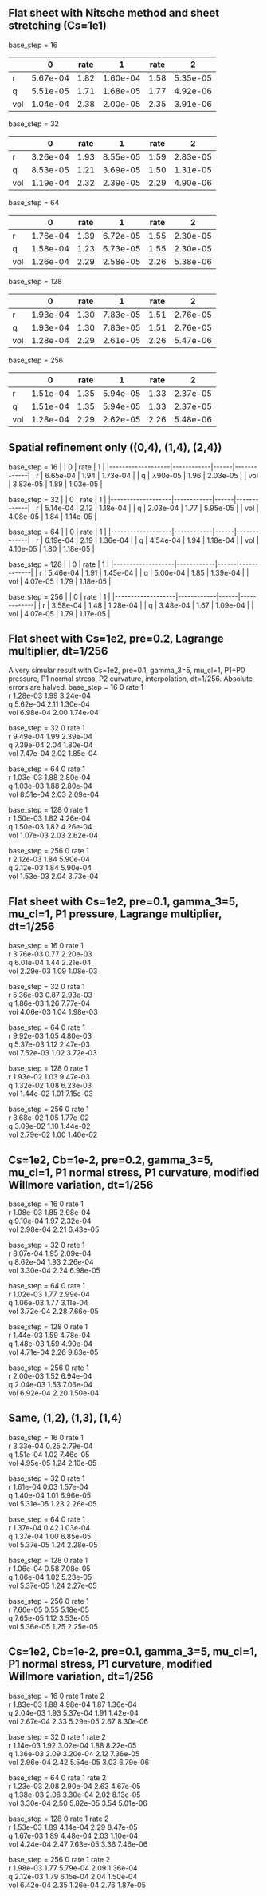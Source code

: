 ## Flat sheet with Nitsche method and sheet stretching (Cs=1e1)

base_step = 16

|                    | 0         | rate | 1         | rate | 2         |
|--------------------|-----------|------|-----------|------|-----------|
| r                  | 5.67e-04  | 1.82 | 1.60e-04  | 1.58 | 5.35e-05  |
| q                  | 5.51e-05  | 1.71 | 1.68e-05  | 1.77 | 4.92e-06  |
| vol                | 1.04e-04  | 2.38 | 2.00e-05  | 2.35 | 3.91e-06  |

base_step = 32

|                    | 0         | rate | 1         | rate | 2         |
|--------------------|-----------|------|-----------|------|-----------|
| r                  | 3.26e-04  | 1.93 | 8.55e-05  | 1.59 | 2.83e-05  |
| q                  | 8.53e-05  | 1.21 | 3.69e-05  | 1.50 | 1.31e-05  |
| vol                | 1.19e-04  | 2.32 | 2.39e-05  | 2.29 | 4.90e-06  |

base_step = 64

|                    | 0         | rate | 1         | rate | 2         |
|--------------------|-----------|------|-----------|------|-----------|
| r                  | 1.76e-04  | 1.39 | 6.72e-05  | 1.55 | 2.30e-05  |
| q                  | 1.58e-04  | 1.23 | 6.73e-05  | 1.55 | 2.30e-05  |
| vol                | 1.26e-04  | 2.29 | 2.58e-05  | 2.26 | 5.38e-06  |

base_step = 128

|                    | 0         | rate | 1         | rate | 2         |
|--------------------|-----------|------|-----------|------|-----------|
| r                  | 1.93e-04  | 1.30 | 7.83e-05  | 1.51 | 2.76e-05  |
| q                  | 1.93e-04  | 1.30 | 7.83e-05  | 1.51 | 2.76e-05  |
| vol                | 1.28e-04  | 2.29 | 2.61e-05  | 2.26 | 5.47e-06  |

base_step = 256

|                    | 0         | rate | 1         | rate | 2         |
|--------------------|-----------|------|-----------|------|-----------|
| r                  | 1.51e-04  | 1.35 | 5.94e-05  | 1.33 | 2.37e-05  |
| q                  | 1.51e-04  | 1.35 | 5.94e-05  | 1.33 | 2.37e-05  |
| vol                | 1.28e-04  | 2.29 | 2.62e-05  | 2.26 | 5.48e-06  |

## Spatial refinement only ((0,4), (1,4), (2,4))
base_step = 16
|                   |  0         | rate |   1         |
|-------------------|------------|------|-------------|
| r                 |  6.65e-04  | 1.94 |   1.73e-04  |
| q                 |  7.90e-05  | 1.96 |   2.03e-05  |
| vol               |  3.83e-05  | 1.89 |   1.03e-05  |

base_step = 32
|                   |  0         | rate |   1         |
|-------------------|------------|------|-------------|
| r                 |  5.14e-04  | 2.12 |   1.18e-04  |
| q                 |  2.03e-04  | 1.77 |   5.95e-05  |
| vol               |  4.08e-05  | 1.84 |   1.14e-05  |

base_step = 64
|                   |  0         | rate |   1         |
|-------------------|------------|------|-------------|
| r                 |  6.19e-04  | 2.19 |   1.36e-04  |
| q                 |  4.54e-04  | 1.94 |   1.18e-04  |
| vol               |  4.10e-05  | 1.80 |   1.18e-05  |

base_step = 128
|                   |  0         | rate |   1         |
|-------------------|------------|------|-------------|
| r                 |  5.46e-04  | 1.91 |   1.45e-04  |
| q                 |  5.00e-04  | 1.85 |   1.39e-04  |
| vol               |  4.07e-05  | 1.79 |   1.18e-05  |

base_step = 256
|                   |  0         | rate |   1         |
|-------------------|------------|------|-------------|
| r                 |  3.58e-04  | 1.48 |   1.28e-04  |
| q                 |  3.48e-04  | 1.67 |   1.09e-04  |
| vol               |  4.07e-05  | 1.79 |   1.17e-05  |


## Flat sheet with Cs=1e2, pre=0.2, Lagrange multiplier, dt=1/256
A very simular result with Cs=1e2, pre=0.1, gamma_3=5, mu_cl=1, P1+P0 pressure, P1 normal stress, P2 curvature, interpolation, dt=1/256. Absolute errors are halved. 
base_step = 16
                    0         rate    1         
r                   1.28e-03  1.99    3.24e-04  
q                   5.62e-04  2.11    1.30e-04  
vol                 6.98e-04  2.00    1.74e-04  

base_step = 32
                    0         rate    1         
r                   9.49e-04  1.99    2.39e-04  
q                   7.39e-04  2.04    1.80e-04  
vol                 7.47e-04  2.02    1.85e-04  

base_step = 64
                    0         rate    1         
r                   1.03e-03  1.88    2.80e-04  
q                   1.03e-03  1.88    2.80e-04  
vol                 8.51e-04  2.03    2.09e-04  

base_step = 128
                    0         rate    1         
r                   1.50e-03  1.82    4.26e-04  
q                   1.50e-03  1.82    4.26e-04  
vol                 1.07e-03  2.03    2.62e-04  

base_step = 256
                    0         rate    1         
r                   2.12e-03  1.84    5.90e-04  
q                   2.12e-03  1.84    5.90e-04  
vol                 1.53e-03  2.04    3.73e-04  

## Flat sheet with Cs=1e2, pre=0.1, gamma_3=5, mu_cl=1, P1 pressure, Lagrange multiplier, dt=1/256
base_step = 16
                    0         rate    1         
r                   3.76e-03  0.77    2.20e-03  
q                   6.01e-04  1.44    2.21e-04  
vol                 2.29e-03  1.09    1.08e-03  

base_step = 32
                    0         rate    1         
r                   5.36e-03  0.87    2.93e-03  
q                   1.86e-03  1.26    7.77e-04  
vol                 4.06e-03  1.04    1.98e-03  

base_step = 64
                    0         rate    1         
r                   9.92e-03  1.05    4.80e-03  
q                   5.37e-03  1.12    2.47e-03  
vol                 7.52e-03  1.02    3.72e-03  

base_step = 128
                    0         rate    1         
r                   1.93e-02  1.03    9.47e-03  
q                   1.32e-02  1.08    6.23e-03  
vol                 1.44e-02  1.01    7.15e-03  

base_step = 256
                    0         rate    1         
r                   3.68e-02  1.05    1.77e-02  
q                   3.09e-02  1.10    1.44e-02  
vol                 2.79e-02  1.00    1.40e-02  


## Cs=1e2, Cb=1e-2, pre=0.2, gamma_3=5, mu_cl=1, P1 normal stress, P1 curvature, modified Willmore variation, dt=1/256

base_step = 16
                    0         rate    1         
r                   1.08e-03  1.85    2.98e-04  
q                   9.10e-04  1.97    2.32e-04  
vol                 2.98e-04  2.21    6.43e-05  

base_step = 32
                    0         rate    1         
r                   8.07e-04  1.95    2.09e-04  
q                   8.62e-04  1.93    2.26e-04  
vol                 3.30e-04  2.24    6.98e-05  

base_step = 64
                    0         rate    1         
r                   1.02e-03  1.77    2.99e-04  
q                   1.06e-03  1.77    3.11e-04  
vol                 3.72e-04  2.28    7.66e-05  

base_step = 128
                    0         rate    1         
r                   1.44e-03  1.59    4.78e-04  
q                   1.48e-03  1.59    4.90e-04  
vol                 4.71e-04  2.26    9.83e-05  

base_step = 256
                    0         rate    1         
r                   2.00e-03  1.52    6.94e-04  
q                   2.04e-03  1.53    7.06e-04  
vol                 6.92e-04  2.20    1.50e-04  

## Same, (1,2), (1,3), (1,4)

base_step = 16
                    0         rate    1         
r                   3.33e-04  0.25    2.79e-04  
q                   1.51e-04  1.02    7.46e-05  
vol                 4.95e-05  1.24    2.10e-05  

base_step = 32
                    0         rate    1         
r                   1.61e-04  0.03    1.57e-04  
q                   1.40e-04  1.01    6.96e-05  
vol                 5.31e-05  1.23    2.26e-05  

base_step = 64
                    0         rate    1         
r                   1.37e-04  0.42    1.03e-04  
q                   1.37e-04  1.00    6.85e-05  
vol                 5.37e-05  1.24    2.28e-05  

base_step = 128
                    0         rate    1         
r                   1.06e-04  0.58    7.08e-05  
q                   1.06e-04  1.02    5.23e-05  
vol                 5.37e-05  1.24    2.27e-05  

base_step = 256
                    0         rate    1         
r                   7.60e-05  0.55    5.18e-05  
q                   7.65e-05  1.12    3.53e-05  
vol                 5.36e-05  1.25    2.25e-05  


## Cs=1e2, Cb=1e-2, pre=0.1, gamma_3=5, mu_cl=1, P1 normal stress, P1 curvature, modified Willmore variation, dt=1/256

base_step = 16
                    0         rate    1         rate    2         
r                   1.83e-03  1.88    4.98e-04  1.87    1.36e-04  
q                   2.04e-03  1.93    5.37e-04  1.91    1.42e-04  
vol                 2.67e-04  2.33    5.29e-05  2.67    8.30e-06  

base_step = 32
                    0         rate    1         rate    2         
r                   1.14e-03  1.92    3.02e-04  1.88    8.22e-05  
q                   1.36e-03  2.09    3.20e-04  2.12    7.36e-05  
vol                 2.96e-04  2.42    5.54e-05  3.03    6.79e-06  

base_step = 64
                    0         rate    1         rate    2         
r                   1.23e-03  2.08    2.90e-04  2.63    4.67e-05  
q                   1.38e-03  2.06    3.30e-04  2.02    8.13e-05  
vol                 3.30e-04  2.50    5.82e-05  3.54    5.01e-06  

base_step = 128
                    0         rate    1         rate    2         
r                   1.53e-03  1.89    4.14e-04  2.29    8.47e-05  
q                   1.67e-03  1.89    4.48e-04  2.03    1.10e-04  
vol                 4.24e-04  2.47    7.63e-05  3.36    7.46e-06  

base_step = 256
                    0         rate    1         rate    2         
r                   1.98e-03  1.77    5.79e-04  2.09    1.36e-04  
q                   2.12e-03  1.79    6.15e-04  2.04    1.50e-04  
vol                 6.42e-04  2.35    1.26e-04  2.76    1.87e-05  